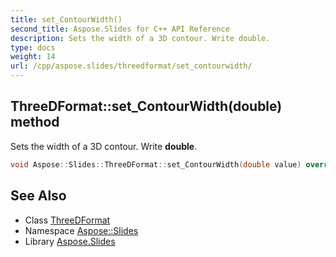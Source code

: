 ```yaml
---
title: set_ContourWidth()
second_title: Aspose.Slides for C++ API Reference
description: Sets the width of a 3D contour. Write double.
type: docs
weight: 14
url: /cpp/aspose.slides/threedformat/set_contourwidth/
---
```

## ThreeDFormat::set_ContourWidth(double) method


Sets the width of a 3D contour. Write **double**.

```cpp
void Aspose::Slides::ThreeDFormat::set_ContourWidth(double value) override
```

## See Also

* Class [ThreeDFormat](./)
* Namespace [Aspose::Slides](../)
* Library [Aspose.Slides](../../)